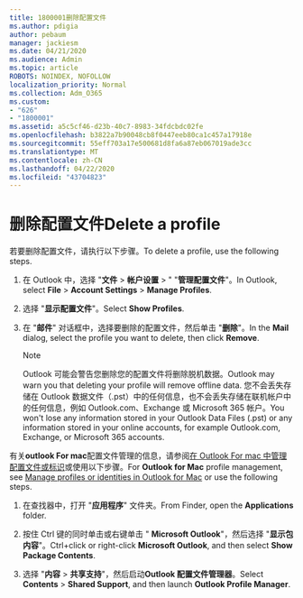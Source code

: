 ```yaml
---
title: 1800001删除配置文件
ms.author: pdigia
author: pebaum
manager: jackiesm
ms.date: 04/21/2020
ms.audience: Admin
ms.topic: article
ROBOTS: NOINDEX, NOFOLLOW
localization_priority: Normal
ms.collection: Adm_O365
ms.custom:
- "626"
- "1800001"
ms.assetid: a5c5cf46-d23b-40c7-8983-34fdcbdc02fe
ms.openlocfilehash: b3822a7b90048cb8f0447eeb80ca1c457a17918e
ms.sourcegitcommit: 55eff703a17e500681d8fa6a87eb067019ade3cc
ms.translationtype: MT
ms.contentlocale: zh-CN
ms.lasthandoff: 04/22/2020
ms.locfileid: "43704823"
---
```

# <a name="delete-a-profile"></a><span data-ttu-id="d3cd4-102">删除配置文件</span><span class="sxs-lookup"><span data-stu-id="d3cd4-102">Delete a profile</span></span>

<span data-ttu-id="d3cd4-103">若要删除配置文件，请执行以下步骤。</span><span class="sxs-lookup"><span data-stu-id="d3cd4-103">To delete a profile, use the following steps.</span></span>
  
1. <span data-ttu-id="d3cd4-104">在 Outlook 中，选择 "**文件** \> **帐户设置** \> " "**管理配置文件**"。</span><span class="sxs-lookup"><span data-stu-id="d3cd4-104">In Outlook, select **File** \> **Account Settings** \> **Manage Profiles**.</span></span>

2. <span data-ttu-id="d3cd4-105">选择 "**显示配置文件**"。</span><span class="sxs-lookup"><span data-stu-id="d3cd4-105">Select **Show Profiles**.</span></span>

3. <span data-ttu-id="d3cd4-106">在 "**邮件**" 对话框中，选择要删除的配置文件，然后单击 "**删除**"。</span><span class="sxs-lookup"><span data-stu-id="d3cd4-106">In the **Mail** dialog, select the profile you want to delete, then click **Remove**.</span></span>

    > [!NOTE]
    > <span data-ttu-id="d3cd4-107">Outlook 可能会警告您删除您的配置文件将删除脱机数据。</span><span class="sxs-lookup"><span data-stu-id="d3cd4-107">Outlook may warn you that deleting your profile will remove offline data.</span></span> <span data-ttu-id="d3cd4-108">您不会丢失存储在 Outlook 数据文件（.pst）中的任何信息，也不会丢失存储在联机帐户中的任何信息，例如 Outlook.com、Exchange 或 Microsoft 365 帐户。</span><span class="sxs-lookup"><span data-stu-id="d3cd4-108">You won't lose any information stored in your Outlook Data Files (.pst) or any information stored in your online accounts, for example Outlook.com, Exchange, or Microsoft 365 accounts.</span></span>
  
<span data-ttu-id="d3cd4-109">有关**outlook For mac**配置文件管理的信息，请参阅[在 Outlook For mac 中管理配置文件或标识](https://support.office.com/article/fed2a955-74df-4a24-bef6-78a426958c4c.aspx)或使用以下步骤。</span><span class="sxs-lookup"><span data-stu-id="d3cd4-109">For **Outlook for Mac** profile management, see [Manage profiles or identities in Outlook for Mac](https://support.office.com/article/fed2a955-74df-4a24-bef6-78a426958c4c.aspx) or use the following steps.</span></span>
  
1. <span data-ttu-id="d3cd4-110">在查找器中，打开 "**应用程序**" 文件夹。</span><span class="sxs-lookup"><span data-stu-id="d3cd4-110">From Finder, open the **Applications** folder.</span></span>

2. <span data-ttu-id="d3cd4-111">按住 Ctrl 键的同时单击或右键单击 " **Microsoft Outlook**"，然后选择 "**显示包内容**"。</span><span class="sxs-lookup"><span data-stu-id="d3cd4-111">Ctrl+click or right-click **Microsoft Outlook**, and then select **Show Package Contents**.</span></span>

3. <span data-ttu-id="d3cd4-112">选择 "**内容** \> **共享支持**"，然后启动**Outlook 配置文件管理器**。</span><span class="sxs-lookup"><span data-stu-id="d3cd4-112">Select **Contents** \> **Shared Support**, and then launch **Outlook Profile Manager**.</span></span>
